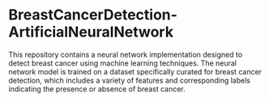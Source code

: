 # BreastCancerDetection-ArtificialNeuralNetwork
This repository contains a neural network implementation designed to detect breast cancer using machine learning techniques. The neural network model is trained on a dataset specifically curated for breast cancer detection, which includes a variety of features and corresponding labels indicating the presence or absence of breast cancer.
